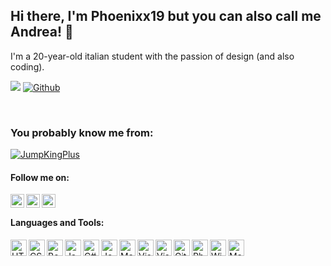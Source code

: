## Hi there, I'm Phoenixx19 but you can also call me Andrea! 👋
I'm a 20-year-old italian student with the passion of design (and also coding).

![](https://visitor-badge.laobi.icu/badge?page_id=Phoenixx19.Phoenixx19)
[![Github](https://img.shields.io/github/followers/Phoenixx19?label=Follow&style=social)](https://github.com/Phoenixx19)

<br />

### You probably know me from:
[![JumpKingPlus](https://github-readme-stats.vercel.app/api/pin/?username=JumpKingPlus&repo=JumpKingPlus&show_owner=true)](https://github.com/JumpKingPlus/JumpKingPlus)

<!--
### Currently working on:
[![WorkingOn](https://github-readme-stats.vercel.app/api/pin/?username=JumpKingMods&repo=JumpKingMods.github.io&show_owner=false)](https://github.com/JumpKingMods/JumpKingMods.github.io) -->

#### Follow me on:
<span>
  <!--<img align="left" alt="Website (Work in Progress)" width="22px" src="https://raw.githubusercontent.com/iconic/open-iconic/master/svg/globe.svg" />-->
</span>
<a href="https://www.twitter.com/phxx19">
  <img align="left" alt="Twitter" width="22px" src="https://cdn.jsdelivr.net/npm/simple-icons@v3/icons/twitter.svg" />
</a>
<a href="mailto:andreaseppi@outlook.it">
  <img align="left" alt="Twitter" width="22px" src="https://cdn.jsdelivr.net/npm/simple-icons@3.4.0/icons/gmail.svg" />
</a>
<a href="https://www.last.fm/user/phxx19">
  <img align="left" alt="Lastfm" width="22px"   src="https://camo.githubusercontent.com/a0fef5fbb3e6ed7620d673b7b51b4e458b1cdf70/68747470733a2f2f63646e2e6f6e6c696e65776562666f6e74732e636f6d2f7376672f696d675f343331312e737667" />
</a>

<br />

#### Languages and Tools:
<span>
<img align="left" alt="HTML5" width="26px" src="https://cdn.jsdelivr.net/npm/simple-icons@3.4.0/icons/html5.svg" />
<img align="left" alt="CSS3" width="26px" src="https://cdn.jsdelivr.net/npm/simple-icons@3.4.0/icons/css3.svg" />
<img align="left" alt="Bootstrap" width="26px" src="https://cdn.jsdelivr.net/npm/simple-icons@3.4.0/icons/bootstrap.svg" />
<img align="left" alt="JavaScript" width="26px" src="https://cdn.jsdelivr.net/npm/simple-icons@3.4.0/icons/javascript.svg" />
<img align="left" alt="C#" width="26px" src="https://cdn.jsdelivr.net/npm/simple-icons@3.4.0/icons/csharp.svg" />
<img align="left" alt="Jekyll" width="26px" src="https://cdn.jsdelivr.net/npm/simple-icons@3.4.0/icons/jekyll.svg" />  
<img align="left" alt="Markdown" width="26px" src="https://cdn.jsdelivr.net/npm/simple-icons@3.4.0/icons/markdown.svg" />
<img align="left" alt="Visual Studio Code" width="26px" src="https://cdn.jsdelivr.net/npm/simple-icons@3.4.0/icons/visualstudiocode.svg" />
<img align="left" alt="Visual Studio" width="26px" src="https://cdn.jsdelivr.net/npm/simple-icons@3.4.0/icons/visualstudio.svg" />
<img align="left" alt="GitHub" width="26px" src="https://cdn.jsdelivr.net/npm/simple-icons@3.4.0/icons/github.svg" />
<img align="left" alt="Photoshop" width="26px" src="https://cdn.jsdelivr.net/npm/simple-icons@3.4.0/icons/adobephotoshop.svg" />
<img align="left" alt="Windows" width="26px" src="https://cdn.jsdelivr.net/npm/simple-icons@3.4.0/icons/windows.svg" />
<img align="left" alt="Mac OS" width="26px" src="https://cdn.jsdelivr.net/npm/simple-icons@3.4.0/icons/apple.svg" />
</span>
<br />
<!--
##### More stats:
 ![Github stats](https://github-readme-stats.vercel.app/api?username=Phoenixx19&show_icons=true) 
![Top Langs](https://github-readme-stats.vercel.app/api/top-langs/?username=Phoenixx19&layout=compact) -->
